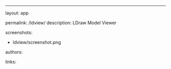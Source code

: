---
layout: app

permalink: /ldview/
description: LDraw Model Viewer

screenshots:
  - ldview/screenshot.png

authors:

links:
